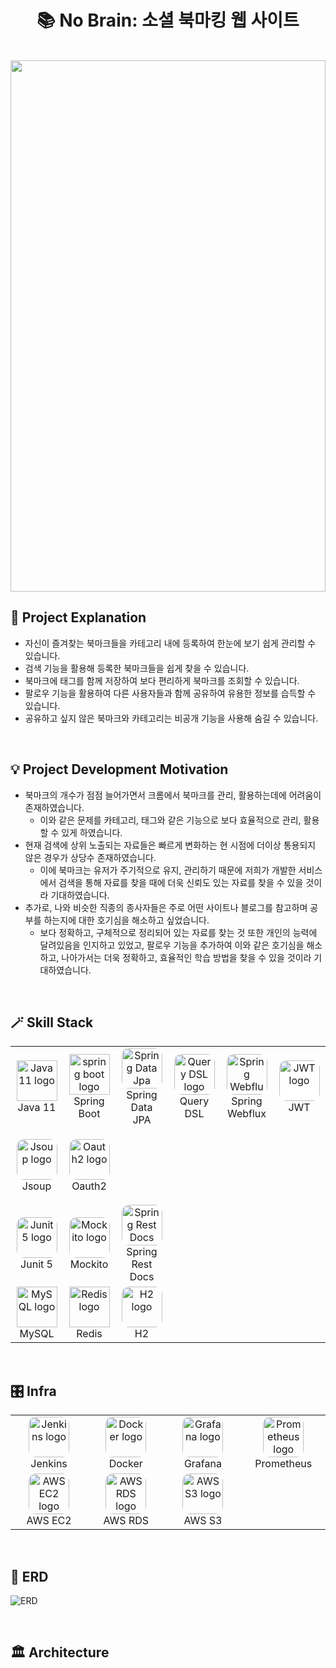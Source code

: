 <h1 align="center"> 📚 No Brain: 소셜 북마킹 웹 사이트 </h1>
<br/>
<img width="100%" height="850px" src="https://user-images.githubusercontent.com/75934088/236386046-75dbe329-02cf-41cd-bb8c-3f821f1e17f6.gif">

## 📌 Project Explanation
- 자신이 즐겨찾는 북마크들을 카테고리 내에 등록하여 한눈에 보기 쉽게 관리할 수 있습니다.
- 검색 기능을 활용해 등록한 북마크들을 쉽게 찾을 수 있습니다.
- 북마크에 태그를 함께 저장하여 보다 편리하게 북마크를 조회할 수 있습니다.
- 팔로우 기능을 활용하여 다른 사용자들과 함께 공유하여 유용한 정보를 습득할 수 있습니다.
- 공유하고 싶지 않은 북마크와 카테고리는 비공개 기능을 사용해 숨길 수 있습니다.

<br/>

## 💡 Project Development Motivation
- 북마크의 개수가 점점 늘어가면서 크롬에서 북마크를 관리, 활용하는데에 어려움이 존재하였습니다.
  - 이와 같은 문제를 카테고리, 태그와 같은 기능으로 보다 효율적으로 관리, 활용할 수 있게 하였습니다.
- 현재 검색에 상위 노출되는 자료들은 빠르게 변화하는 현 시점에 더이상 통용되지 않은 경우가 상당수 존재하였습니다.
  - 이에 북마크는 유저가 주기적으로 유지, 관리하기 때문에 저희가 개발한 서비스에서 검색을 통해 자료를 찾을 때에 더욱 신뢰도 있는 자료를 찾을 수 있을 것이라 기대하였습니다.
- 추가로, 나와 비슷한 직종의 종사자들은 주로 어떤 사이트나 블로그를 참고하며 공부를 하는지에 대한 호기심을 해소하고 싶었습니다.
  - 보다 정확하고, 구체적으로 정리되어 있는 자료를 찾는 것 또한 개인의 능력에 달려있음을 인지하고 있었고, 팔로우 기능을 추가하여 이와 같은 호기심을 해소하고, 나아가서는 더욱 정확하고, 효율적인 학습 방법을 찾을 수 있을 것이라 기대하였습니다.

<br/>

## 🪄 Skill Stack

<table>
  <tr style="height: 120px">
    <td align="center" width="140">
        <img src="https://skillicons.dev/icons?i=java&theme=light" width="65" height="65" alt="Java 11 logo" />
        <br>Java 11
    </td>
    <td align="center" width="140">
        <img src="https://skillicons.dev/icons?i=spring&theme=light" width="65" height="65" alt="spring boot logo" />
        <br>Spring Boot
    </td>
    <td align="center" width="140">
        <img style="border-radius: 12px" src="https://blog.kakaocdn.net/dn/zVcJ7/btrqRTaogof/Sk9Wu37vvLkg618Nlx309k/img.png" width="65" height="65" alt="Spring Data Jpa logo" />
        <br>Spring Data JPA
    </td>
    <td align="center" width="140">
        <img style="border-radius: 12px" src="https://blog.kakaocdn.net/dn/xdWQ8/btrPIFeXOCO/pkEovWQcHWznekbkRYC43k/img.png" width="65" height="65" alt="Query DSL logo" />
        <br>Query DSL
    </td>
    <td align="center" width="140">
        <img style="border-radius: 12px" src="https://blog.kakaocdn.net/dn/cMZO3w/btqQCAplIu6/kFk2TN7yuxd5z1gxqPled0/img.png" width="65" height="65" alt="Spring Webflux logo"/>
        <br>Spring Webflux
    </td>
    <td align="center" width="140">
        <img style="background: white; border-radius: 12px" src="https://blog.kakaocdn.net/dn/cqbtEQ/btrZISJO4rM/psTAeZ2SeJr4mw2z80gt00/img.png" width="65" height="65" alt="JWT logo" />
        <br>JWT
    </td>
  </tr>
  <tr style="height: 120px">
    <td align="center" width="140">
        <img style="border-radius: 12px" src="https://storage.semalt.com/uploads/articles/e179d86b4554d4c5b238f86bcaf2f6342.png" width="65" height="65" alt="Jsoup logo" />
        <br>Jsoup
    </td>
    <td align="center" width="140">
        <img style="border-radius: 12px" src="https://farm4.static.flickr.com/3549/3343062926_4e65c72b65_o.png" width="65" height="65" alt="Oauth2 logo" />
        <br>Oauth2
    </td>
  </tr>
  <tr>
    <td align="center" width="140">
        <img style="border-radius: 12px" src="https://images.velog.io/images/new_wisdom/post/1fc8bd41-ec1d-4272-99f3-d2f90bc4056f/junit5.jpeg" width="65" height="65" alt="Junit 5 logo" />
        <br>Junit 5
    </td>
    <td align="center" width="140">
        <img style="background: white; border-radius: 12px" src="https://nesoy.github.io/assets/logo/mockito.png" width="65" height="65" alt="Mockito logo" />
        <br>Mockito
    </td>
    <td align="center" width="140">
        <img style="background: white; border-radius: 12px" src="https://godekdls.github.io/images/springrestdocs/logo.png" width="65" height="65" alt="Spring Rest Docs logo" />
        <br>Spring Rest Docs
    </td>
  </tr>
  <tr>
    <td align="center" width="140">
        <img src="https://skillicons.dev/icons?i=mysql&theme=light" width="65" height="65" alt="MySQL logo" />
        <br>MySQL
    </td>
    <td align="center" width="140">
        <img src="https://skillicons.dev/icons?i=redis&theme=light" width="65" height="65" alt="Redis logo" />
        <br>Redis
    </td>
    <td align="center" width="140">
        <img style="border-radius: 12px" src="https://upload.wikimedia.org/wikipedia/commons/a/a1/H2_logo.png" width="65" height="65" alt="H2 logo" />
        <br>H2
    </td>
  </tr>
</table>

<br/>

## 🎛️ Infra

<table>
  <tr>
    <td align="center" width="140">
      <img style="border-radius: 12px" src="https://skillicons.dev/icons?i=jenkins&theme=light" width="65" height="65" alt="Jenkins logo">
      <br/>Jenkins
    </td>
    <td align="center" width="140">
      <img style="border-radius: 12px" src="https://skillicons.dev/icons?i=docker&theme=light" width="65" height="65" alt="Docker logo">
      <br/>Docker
    </td>
    <td align="center" width="140">
      <img style="border-radius: 12px" src="https://skillicons.dev/icons?i=grafana&theme=light" width="65" height="65" alt="Grafana logo">
      <br/>Grafana
    </td>
    <td align="center" width="140">
      <img style="border-radius: 12px" src="https://skillicons.dev/icons?i=prometheus&theme=light" width="65" height="65" alt="Prometheus logo">
      <br/>Prometheus
    </td>
  </tr>
  <tr>
    <td align="center" width="140">
      <img style="border-radius: 12px" src="https://d2tag017dbhslw.cloudfront.net/icon/d88319dfa5d204f019b4284149886c59-7d586ea82f792b61a8c87de60565133d.svg" width="65" height="65" alt="AWS EC2 logo">
      <br/>AWS EC2
    </td>
    <td align="center" width="140">
      <img style="border-radius: 12px" src="https://d2tag017dbhslw.cloudfront.net/icon/1d374ed2a6bcf601d7bfd4fc3dfd3b5d-c9f69416d978016b3191175f35e59226.svg" width="65" height="65" alt="AWS RDS logo">
      <br/>AWS RDS
    </td>
    <td align="center" width="140">
      <img style="border-radius: 12px" src="https://d2tag017dbhslw.cloudfront.net/icon/c0828e0381730befd1f7a025057c74fb-43acc0496e64afba82dbc9ab774dc622.svg" width="65" height="65" alt="AWS S3 logo">
      <br/>AWS S3
    </td>
  </tr>
</table>

<br/>

## 🧩 ERD

![ERD](https://github.com/NoBrainCp/nobrain-backend/assets/85760471/4aadc6c1-5d5e-4d94-bdfa-c0d2d423842f)

<br/>

## 🏛️ Architecture
